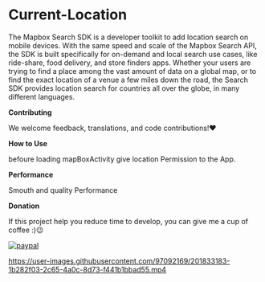 # Current-Location
The Mapbox Search SDK is a developer toolkit to add location search on mobile devices. With the same speed and scale of the Mapbox Search API, the SDK is built specifically for on-demand and local search use cases, like ride-share, food delivery, and store finders apps. Whether your users are trying to find a place among the vast amount of data on a global map, or to find the exact location of a venue a few miles down the road, the Search SDK provides location search for countries all over the globe, in many different languages.

**Contributing**

We welcome feedback, translations, and code contributions!❤️

**How to Use**

befoure loading mapBoxActivity give location Permission to the App.

**Performance**

Smouth and quality Performance 

**Donation**

If this project help you reduce time to develop, you can give me a cup of coffee :)😉		


[![paypal](https://www.paypalobjects.com/en_US/i/btn/btn_donateCC_LG.gif)](YOUR_EMAIL_CODE)


https://user-images.githubusercontent.com/97092169/201833183-1b282f03-2c65-4a0c-8d73-f441b1bbad55.mp4

